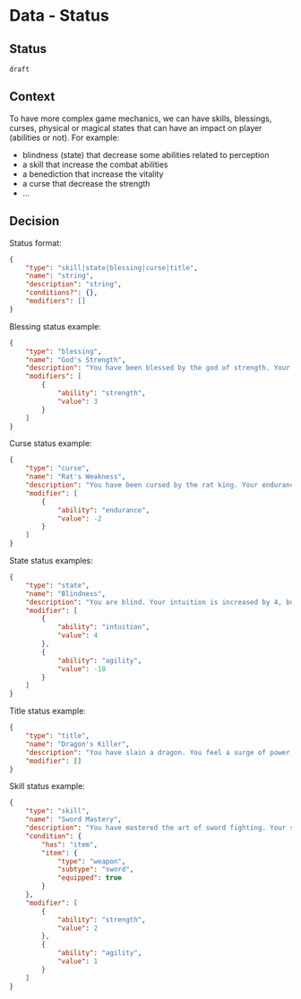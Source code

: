 # Data - Status

## Status

`draft`

## Context

To have more complex game mechanics, we can have skills, blessings, curses, physical or magical states that can have
an impact on player (abilities or not).
For example:
- blindness (state) that decrease some abilities related to perception
- a skill that increase the combat abilities
- a benediction that increase the vitality
- a curse that decrease the strength
- ...

## Decision

Status format:
```json
{
    "type": "skill|state|blessing|curse|title",
    "name": "string",
    "description": "string",
    "conditions?": {},
    "modifiers": []
}
```

Blessing status example:
```json
{
    "type": "blessing",
    "name": "God's Strength",
    "description": "You have been blessed by the god of strength. Your strength is increased by 3.",
    "modifiers": [
        {
            "ability": "strength",
            "value": 3
        }
    ]
}
```

Curse status example:
```json
{
    "type": "curse",
    "name": "Rat's Weakness",
    "description": "You have been cursed by the rat king. Your endurance is decreased by 2.",
    "modifier": [
        {
            "ability": "endurance",
            "value": -2
        }
    ]
}
```

State status examples:
```json
{
    "type": "state",
    "name": "Blindness",
    "description": "You are blind. Your intuition is increased by 4, but your agility is decreased by 10.",
    "modifier": [
        {
            "ability": "intuition",
            "value": 4
        },
        {
            "ability": "agility",
            "value": -10
        }
    ]
}
```

Title status example:
```json
{
    "type": "title",
    "name": "Dragon's Killer",
    "description": "You have slain a dragon. You feel a surge of power, but also a great fatigue.",
    "modifier": []
}
```

Skill status example:
```json
{
    "type": "skill",
    "name": "Sword Mastery",
    "description": "You have mastered the art of sword fighting. Your strength is increased by 2 and your agility by 1 when you have a weapon.",
    "condition": {
        "has": "item",
        "item": {
            "type": "weapon",
            "subtype": "sword",
            "equipped": true
        }
    },
    "modifier": [
        {
            "ability": "strength",
            "value": 2
        },
        {
            "ability": "agility",
            "value": 1
        }
    ]
}
```
